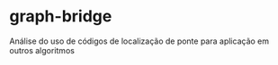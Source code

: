 # graph-bridge
Análise do uso de códigos de localização de ponte para aplicação em outros algoritmos
